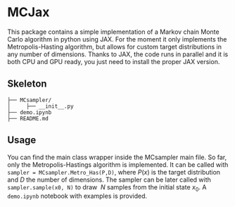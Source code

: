 # MCJax

This package contains a simple implementation of a Markov chain Monte Carlo algorithm in python using JAX. For the moment it only implements the Metropolis-Hasting algorithm, but allows for custom target distributions in any number of dimensions. Thanks to JAX, the code runs in parallel and it is both CPU and GPU ready, you just need to install the proper JAX version.


## Skeleton
```
├── MCsampler/
│     ├── __init__.py
├── demo.ipynb
├── README.md
```

## Usage

You can find the main class wrapper inside the MCsampler main file. So far, only the Metropolis-Hastings algorithm is implemented. It can be called with `sampler = MCsampler.Metro_Has(P,D)`, where $P(x)$ is the target distribution and $D$ the number of dimensions. The sampler can be later called with `sampler.sample(x0, N)` to draw $~N$ samples from the initial state $x_0$. A `demo.ipynb` notebook with examples is provided.